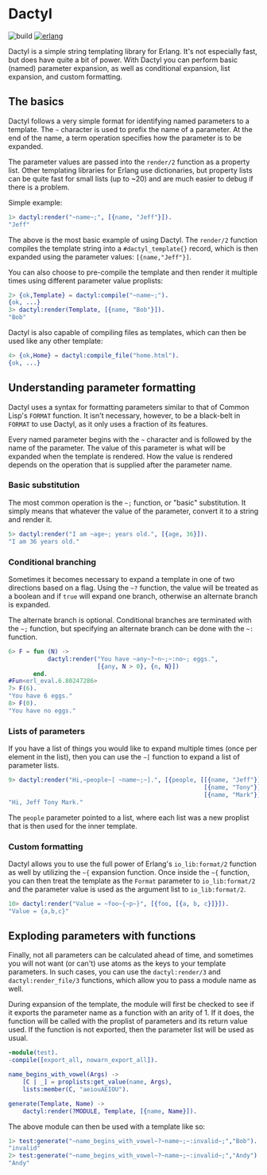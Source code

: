 # Dactyl

![build](https://github.com/miniclip/dactyl/workflows/build/badge.svg)
[![erlang][erlang badge]][erlang downloads]

[erlang badge]: https://img.shields.io/badge/erlang-%3E%3D19.3-lightgrey
[erlang downloads]: http://www.erlang.org/download

Dactyl is a simple string templating library for Erlang. It's not especially
fast, but does have quite a bit of power. With Dactyl you can perform basic
(named) parameter expansion, as well as conditional expansion, list expansion,
and custom formatting.

## The basics

Dactyl follows a very simple format for identifying named parameters to a
template. The `~` character is used to prefix the name of a parameter. At the
end of the name, a term operation specifies how the parameter is to be
expanded.

The parameter values are passed into the `render/2` function as a property
list. Other templating libraries for Erlang use dictionaries, but property
lists can be quite fast for small lists (up to ~20) and are much easier to
debug if there is a problem.

Simple example:

```erlang
1> dactyl:render("~name~;", [{name, "Jeff"}]).
"Jeff"
```

The above is the most basic example of using Dactyl. The `render/2` function
compiles the template string into a `#dactyl_template{}` record, which is then
expanded using the parameter values: `[{name,"Jeff"}]`.

You can also choose to pre-compile the template and then render it multiple
times using different parameter value proplists:

```erlang
2> {ok,Template} = dactyl:compile("~name~;").
{ok, ...}
3> dactyl:render(Template, [{name, "Bob"}]).
"Bob"
```

Dactyl is also capable of compiling files as templates, which can then be used
like any other template:

```erlang
4> {ok,Home} = dactyl:compile_file("home.html").
{ok, ...}
```

## Understanding parameter formatting

Dactyl uses a syntax for formatting parameters similar to that of Common Lisp's
`FORMAT` function. It isn't necessary, however, to be a black-belt in `FORMAT`
to use Dactyl, as it only uses a fraction of its features.

Every named parameter begins with the `~` character and is followed by the name
of the parameter. The value of this parameter is what will be expanded when the
template is rendered. How the value is rendered depends on the operation that
is supplied after the parameter name.

### Basic substitution

The most common operation is the `~;` function, or "basic" substitution. It
simply means that whatever the value of the parameter, convert it to a string
and render it.

```erlang
5> dactyl:render("I am ~age~; years old.", [{age, 36}]).
"I am 36 years old."
```

### Conditional branching

Sometimes it becomes necessary to expand a template in one of two directions
based on a flag. Using the `~?` function, the value will be treated as a
boolean and if `true` will expand one branch, otherwise an alternate branch is
expanded.

The alternate branch is optional. Conditional branches are terminated with the
`~;` function, but specifying an alternate branch can be done with the `~:`
function.

```erlang
6> F = fun (N) ->
           dactyl:render("You have ~any~?~n~;~:no~; eggs.",
                         [{any, N > 0}, {n, N}])
       end.
#Fun<erl_eval.6.80247286>
7> F(6).
"You have 6 eggs."
8> F(0).
"You have no eggs."
```

### Lists of parameters

If you have a list of things you would like to expand multiple times (once per
element in the list), then you can use the `~[` function to expand a list of
parameter lists.

```erlang
9> dactyl:render("Hi,~people~[ ~name~;~].", [{people, [[{name, "Jeff"}],
                                                       [{name, "Tony"}],
                                                       [{name, "Mark"}]]}]).
"Hi, Jeff Tony Mark."
```

The `people` parameter pointed to a list, where each list was a new proplist
that is then used for the inner template.

### Custom formatting

Dactyl allows you to use the full power of Erlang's `io_lib:format/2` function
as well by utilizing the `~{` expansion function. Once inside the `~{`
function, you can then treat the template as the `Format` parameter to
`io_lib:format/2` and the parameter value is used as the argument list to
`io_lib:format/2`.

```erlang
10> dactyl:render("Value = ~foo~{~p~}", [{foo, [{a, b, c}]}]).
"Value = {a,b,c}"
```

## Exploding parameters with functions

Finally, not all parameters can be calculated ahead of time, and sometimes you
will not want (or can't) use atoms as the keys to your template parameters. In
such cases, you can use the `dactyl:render/3` and `dactyl:render_file/3`
functions, which allow you to pass a module name as well.

During expansion of the template, the module will first be checked to see if it
exports the parameter name as a function with an arity of 1. If it does, the
function will be called with the proplist of parameters and its return value
used. If the function is not exported, then the parameter list will be used as
usual.

```erlang
-module(test).
-compile([export_all, nowarn_export_all]).

name_begins_with_vowel(Args) ->
    [C | _] = proplists:get_value(name, Args),
    lists:member(C, "aeiouAEIOU").

generate(Template, Name) ->
    dactyl:render(?MODULE, Template, [{name, Name}]).
```

The above module can then be used with a template like so:

```erlang
1> test:generate("~name_begins_with_vowel~?~name~;~:invalid~;","Bob").
"invalid"
2> test:generate("~name_begins_with_vowel~?~name~;~:invalid~;","Andy").
"Andy"
```
